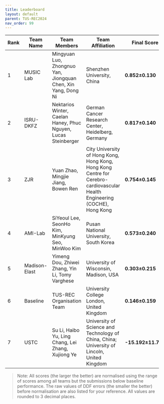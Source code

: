 ```yaml
---
title: Leaderboard
layout: default
parent: TUS-REC2024
nav_order: 99
---
```

| **Rank** | **Team Name** | **Team Members**                              | **Team Affiliation**                      | **Final Score** | **Global Score** | **Local Score** | **Pixel Score** | **Landmark Score** |     **GPE (mm)**      |     **GLE (mm)**      |     **LPE (mm)**     |     **LLE (mm)**     | **Run Time (s)** |
|----------|---------------|-----------------------------------------------|-------------------------------------------|-----------------|------------------|-----------------|-----------------|--------------------|------------------|------------------|-----------------|-----------------|------------------|
|  1   | MUSIC Lab | Mingyuan Luo, Zhongnuo Yan, Jiongquan Chen, Xin Yang, Dong Ni | Shenzhen University, China |  **0.852±0.130**   | 0.753±0.230  |  0.951±0.074   |  0.875±0.122  |  0.829±0.148   |  7.191±3.687  |  6.281±3.812  | 0.097±0.014 | 0.084±0.019 | 9.213±1.153  |
|  2   |   ISRU-DKFZ| Nektarios Winter, Caelan Haney, Phuc Nguyen, Lucas Steinberger | German Cancer Research Center, Heidelberg, Germany    |  **0.817±0.140**   | 0.790±0.205  |  0.844±0.153   |  0.835±0.131  |  0.799±0.169   |  6.858±3.526  |  5.978±3.719  | 0.101±0.016 | 0.088±0.021 | 17.173±1.800 |
|  3   |    ZJR           | Yuan Zhao, Mingjie Jiang, Bowen Ren | City University of Hong Kong, Hong Kong, Hong Kong Centre for Cerebro-cardiovascular Health Engineering (COCHE), Hong Kong    |  **0.754±0.145**   | 0.886±0.182  |  0.622±0.169   |  0.757±0.135  |  0.751±0.175   |  5.970±3.523  |  5.167±3.682  | 0.111±0.016 | 0.096±0.022 | 46.956±5.617 |
|  4   |  AMI-Lab  | SiYeoul Lee, SeonHo Kim, MinKyung Seo, MinWoo Kim | Pusan National University, South Korea  |  **0.573±0.240**   | 0.548±0.322  |  0.598±0.246   |  0.595±0.233  |  0.551±0.270   |  9.388±5.358  |  8.459±5.699  | 0.112±0.024 | 0.100±0.033 | 16.964±2.015 |
|  5   | Madison-Elast | Yimeng Dou, Zhiwei Zhang, Yin Li, Tomy Varghese | University of Wisconsin, Madison, USA  |  **0.303±0.215**   | 0.272±0.302  |  0.334±0.200   |  0.285±0.209  |  0.322±0.240   |  12.093±4.460 |  10.366±5.006 | 0.122±0.019 | 0.107±0.025 | 15.112±1.656 |
|  6   |    Baseline        | TUS-REC Organisation Team                     | University College London, United Kingdom    |  **0.146±0.159**   | 0.236±0.273  |  0.056±0.106   |  0.125±0.148  |  0.167±0.186   |  12.490±5.462 |  11.129±5.838 | 0.135±0.024 | 0.118±0.031 | 8.135±0.996  |
|  7   |      USTC | Su Li, Haibo Yu, Ling Chang, Lei Zhang, Xujiong Ye | University of Science and Technology of China, China; University of Lincoln, United Kingdom      | **-15.192±11.731** | -9.713±5.251 | -20.671±22.378 | -14.627±5.437 | -15.758±21.892 | 92.109±19.549 | 85.843±22.733 | 0.835±0.113 | 0.856±1.379 | 7.471±0.907  |


> Note: All scores (the larger the better) are normalised using the range of scores among all teams but the submissions below baseline performance. The raw values of DDF errors (the smaller the better) before normalisation are also listed for your reference. All values are rounded to 3 decimal places. 
 <!-- and thus may change if new submissions are added.  -->


<!-- Note that in some cases higher score may be assgined to teams with slightly larger ddf errors. That's because they have performed uniformly better than other teams in most scans and thus will have a higher normalised score.  -->

